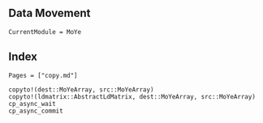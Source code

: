 ## Data Movement

```@meta
CurrentModule = MoYe
```
## Index

```@index
Pages = ["copy.md"]
```


```@docs
copyto!(dest::MoYeArray, src::MoYeArray)
copyto!(ldmatrix::AbstractLdMatrix, dest::MoYeArray, src::MoYeArray)
cp_async_wait
cp_async_commit
```

